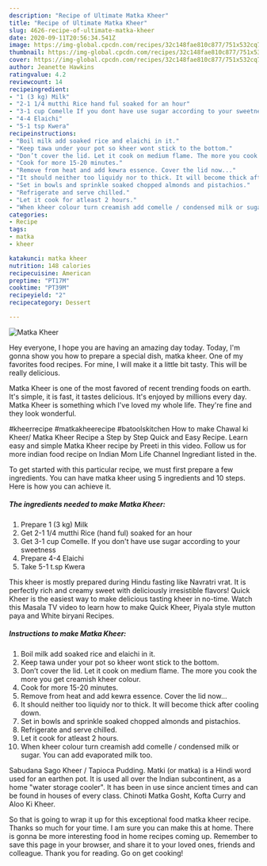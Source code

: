 ```yaml
---
description: "Recipe of Ultimate Matka Kheer"
title: "Recipe of Ultimate Matka Kheer"
slug: 4626-recipe-of-ultimate-matka-kheer
date: 2020-09-11T20:56:34.541Z
image: https://img-global.cpcdn.com/recipes/32c148fae810c877/751x532cq70/matka-kheer-recipe-main-photo.jpg
thumbnail: https://img-global.cpcdn.com/recipes/32c148fae810c877/751x532cq70/matka-kheer-recipe-main-photo.jpg
cover: https://img-global.cpcdn.com/recipes/32c148fae810c877/751x532cq70/matka-kheer-recipe-main-photo.jpg
author: Jeanette Hawkins
ratingvalue: 4.2
reviewcount: 14
recipeingredient:
- "1 (3 kg) Milk"
- "2-1 1/4 mutthi Rice hand ful soaked for an hour"
- "3-1 cup Comelle If you dont have use sugar according to your sweetness"
- "4-4 Elaichi"
- "5-1 tsp Kwera"
recipeinstructions:
- "Boil milk add soaked rice and elaichi in it."
- "Keep tawa under your pot so kheer wont stick to the bottom."
- "Don’t cover the lid. Let it cook on medium flame. The more you cook the more you get creamish kheer colour."
- "Cook for more 15-20 minutes."
- "Remove from heat and add kewra essence. Cover the lid now..."
- "It should neither too liquidy nor to thick. It will become thick after cooling down."
- "Set in bowls and sprinkle soaked chopped almonds and pistachios."
- "Refrigerate and serve chilled."
- "Let it cook for atleast 2 hours."
- "When kheer colour turn creamish add comelle / condensed milk or sugar. You can add evaporated milk too."
categories:
- Recipe
tags:
- matka
- kheer

katakunci: matka kheer 
nutrition: 148 calories
recipecuisine: American
preptime: "PT17M"
cooktime: "PT39M"
recipeyield: "2"
recipecategory: Dessert

---
```



![Matka Kheer](https://img-global.cpcdn.com/recipes/32c148fae810c877/751x532cq70/matka-kheer-recipe-main-photo.jpg)

Hey everyone, I hope you are having an amazing day today. Today, I'm gonna show you how to prepare a special dish, matka kheer. One of my favorites food recipes. For mine, I will make it a little bit tasty. This will be really delicious.

Matka Kheer is one of the most favored of recent trending foods on earth. It's simple, it is fast, it tastes delicious. It's enjoyed by millions every day. Matka Kheer is something which I've loved my whole life. They're fine and they look wonderful.

#kheerrecipe #matkakheerecipe #batoolskitchen How to make Chawal ki Kheer/ Matka Kheer Recipe a Step by Step Quick and Easy Recipe. Learn easy and simple Matka Kheer recipe by Preeti in this video. Follow us for more indian food recipe on Indian Mom Life Channel Ingrediant listed in the.


To get started with this particular recipe, we must first prepare a few ingredients. You can have matka kheer using 5 ingredients and 10 steps. Here is how you can achieve it.

<!--inarticleads1-->

##### The ingredients needed to make Matka Kheer:

1. Prepare 1 (3 kg) Milk
1. Get 2-1 1/4 mutthi Rice (hand ful) soaked for an hour
1. Get 3-1 cup Comelle. If you don&#39;t have use sugar according to your sweetness
1. Prepare 4-4 Elaichi
1. Take 5-1 t.sp Kwera


This kheer is mostly prepared during Hindu fasting like Navratri vrat. It is perfectly rich and creamy sweet with deliciously irresistible flavors! Quick Kheer is the easiest way to make delicious tasting kheer in no-time. Watch this Masala TV video to learn how to make Quick Kheer, Piyala style mutton paya and White biryani Recipes. 

<!--inarticleads2-->

##### Instructions to make Matka Kheer:

1. Boil milk add soaked rice and elaichi in it.
1. Keep tawa under your pot so kheer wont stick to the bottom.
1. Don’t cover the lid. Let it cook on medium flame. The more you cook the more you get creamish kheer colour.
1. Cook for more 15-20 minutes.
1. Remove from heat and add kewra essence. Cover the lid now...
1. It should neither too liquidy nor to thick. It will become thick after cooling down.
1. Set in bowls and sprinkle soaked chopped almonds and pistachios.
1. Refrigerate and serve chilled.
1. Let it cook for atleast 2 hours.
1. When kheer colour turn creamish add comelle / condensed milk or sugar. You can add evaporated milk too.


Sabudana Sago Kheer / Tapioca Pudding. Matki (or matka) is a Hindi word used for an earthen pot. It is used all over the Indian subcontinent, as a home &#34;water storage cooler&#34;. It has been in use since ancient times and can be found in houses of every class. Chinoti Matka Gosht, Kofta Curry and Aloo Ki Kheer. 

So that is going to wrap it up for this exceptional food matka kheer recipe. Thanks so much for your time. I am sure you can make this at home. There is gonna be more interesting food in home recipes coming up. Remember to save this page in your browser, and share it to your loved ones, friends and colleague. Thank you for reading. Go on get cooking!
